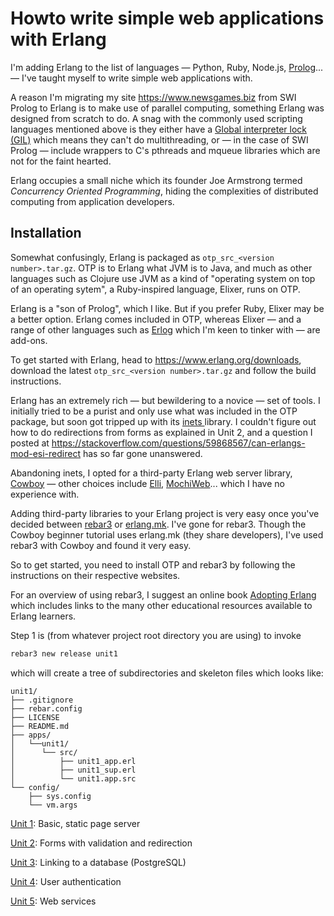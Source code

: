 # Howto write simple web applications with Erlang

I'm adding Erlang to the list of languages &mdash; Python, Ruby, Node.js, [Prolog](https://github.com/roblaing/swipl-webapp-howto)... &mdash; I've taught myself to write simple web applications with.

A reason I'm migrating my site <https://www.newsgames.biz> from SWI Prolog to Erlang is to make use of parallel computing, 
something Erlang was designed from scratch to do. A snag with the commonly used scripting languages mentioned above is they
either have a <a href="https://en.wikipedia.org/wiki/Global_interpreter_lock">Global interpreter lock (GIL)</a> which means
they can't do multithreading, or &mdash; in the case of SWI Prolog &mdash; include wrappers to C's pthreads and mqueue libraries
which are not for the faint hearted.

Erlang occupies a small niche which its founder Joe Armstrong termed <em>Concurrency Oriented Programming</em>, hiding
the complexities of distributed computing from application developers. 

## Installation

Somewhat confusingly, Erlang is packaged as `otp_src_<version number>.tar.gz`. OTP is to Erlang what JVM is to Java, and much
as other languages such as Clojure use JVM as a kind of "operating system on top of an operating sytem", a Ruby-inspired language,
Elixer, runs on OTP.

Erlang is a "son of Prolog", which I like. But if you prefer Ruby, Elixer may be a better option. Erlang comes included in OTP,
whereas Elixer &mdash; and a range of other languages such as <a href="https://github.com/rvirding/erlog">Erlog</a> which I'm keen to tinker with
&mdash; are add-ons.

To get started with Erlang, head to <https://www.erlang.org/downloads>, download the latest `otp_src_<version number>.tar.gz`
and follow the build instructions.

Erlang has an extremely rich &mdash; but bewildering to a novice &mdash; set of tools. I initially tried to be a purist
and only use what was included in the OTP package, but soon got tripped up with its <a href="http://erlang.org/doc/apps/inets/index.html">inets
</a> library. I couldn't figure out how to do redirections from forms as explained in Unit 2, and a question I posted at
<https://stackoverflow.com/questions/59868567/can-erlangs-mod-esi-redirect> has so far gone unanswered.

Abandoning inets, I opted for a third-party Erlang web server library, <a href="https://ninenines.eu/">Cowboy</a> &mdash; other choices include
<a href="https://hexdocs.pm/elli/">Elli</a>, <a href="https://github.com/mochi/mochiweb">MochiWeb</a>... which I have no experience with.

Adding third-party libraries to your Erlang project is very easy once you've decided between <a href="https://www.rebar3.org/">rebar3</a>
or <a href="https://erlang.mk/">erlang.mk</a>. I've gone for rebar3. Though the Cowboy beginner tutorial uses erlang.mk (they share developers),
I've used rebar3 with Cowboy and found it very easy.

So to get started, you need to install OTP and rebar3 by following the instructions on their respective websites.

For an overview of using rebar3, I suggest an online book <a href="https://adoptingerlang.org/">Adopting Erlang</a> which includes links to
the many other educational resources available to Erlang learners.

Step 1 is (from whatever project root directory you are using) to invoke

```bash
rebar3 new release unit1
```

which will create a tree of subdirectories and skeleton files which looks like:

```
unit1/
├── .gitignore    
├── rebar.config
├── LICENSE
├── README.md
├── apps/
│   └──unit1/
│      └── src/
│          ├── unit1_app.erl
│          ├── unit1_sup.erl
│          └── unit1.app.src
└── config/
    ├── sys.config
    └── vm.args
```

[Unit 1](https://github.com/roblaing/erlang-webapp-howto/tree/master/unit1): Basic, static page server

[Unit 2](https://github.com/roblaing/erlang-webapp-howto/tree/master/unit2): Forms with validation and redirection

[Unit 3](https://github.com/roblaing/erlang-webapp-howto/tree/master/unit3): Linking to a database (PostgreSQL)

[Unit 4](https://github.com/roblaing/erlang-webapp-howto/tree/master/unit4): User authentication

[Unit 5](https://github.com/roblaing/erlang-webapp-howto/tree/master/unit5): Web services

